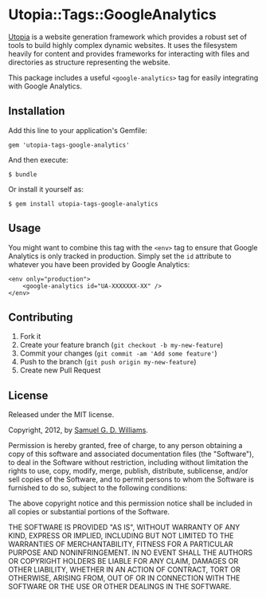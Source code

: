 # Utopia::Tags::GoogleAnalytics

[Utopia](http://www.codeotaku.com/projects/utopia) is a website generation framework which provides a robust set of tools to build highly complex dynamic websites. It uses the filesystem heavily for content and provides frameworks for interacting with files and directories as structure representing the website.

This package includes a useful `<google-analytics>` tag for easily integrating with Google Analytics.

## Installation

Add this line to your application's Gemfile:

    gem 'utopia-tags-google-analytics'

And then execute:

    $ bundle

Or install it yourself as:

    $ gem install utopia-tags-google-analytics

## Usage

You might want to combine this tag with the `<env>` tag to ensure that Google Analytics is only tracked in production. Simply set the `id` attribute to whatever you have been provided by Google Analytics:

	<env only="production">
		<google-analytics id="UA-XXXXXXX-XX" />
	</env>

## Contributing

1. Fork it
2. Create your feature branch (`git checkout -b my-new-feature`)
3. Commit your changes (`git commit -am 'Add some feature'`)
4. Push to the branch (`git push origin my-new-feature`)
5. Create new Pull Request

## License

Released under the MIT license.

Copyright, 2012, by [Samuel G. D. Williams](http://www.codeotaku.com/samuel-williams).

Permission is hereby granted, free of charge, to any person obtaining a copy
of this software and associated documentation files (the "Software"), to deal
in the Software without restriction, including without limitation the rights
to use, copy, modify, merge, publish, distribute, sublicense, and/or sell
copies of the Software, and to permit persons to whom the Software is
furnished to do so, subject to the following conditions:

The above copyright notice and this permission notice shall be included in
all copies or substantial portions of the Software.

THE SOFTWARE IS PROVIDED "AS IS", WITHOUT WARRANTY OF ANY KIND, EXPRESS OR
IMPLIED, INCLUDING BUT NOT LIMITED TO THE WARRANTIES OF MERCHANTABILITY,
FITNESS FOR A PARTICULAR PURPOSE AND NONINFRINGEMENT. IN NO EVENT SHALL THE
AUTHORS OR COPYRIGHT HOLDERS BE LIABLE FOR ANY CLAIM, DAMAGES OR OTHER
LIABILITY, WHETHER IN AN ACTION OF CONTRACT, TORT OR OTHERWISE, ARISING FROM,
OUT OF OR IN CONNECTION WITH THE SOFTWARE OR THE USE OR OTHER DEALINGS IN
THE SOFTWARE.
